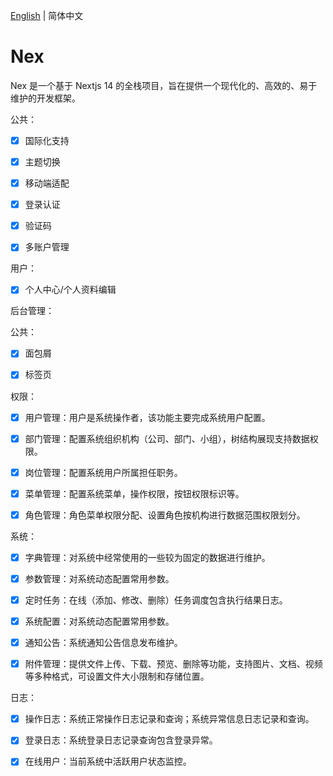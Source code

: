 [English](./README.md) | 简体中文

# Nex

Nex 是一个基于 Nextjs 14 的全栈项目，旨在提供一个现代化的、高效的、易于维护的开发框架。

公共：

-[x] 国际化支持

-[x] 主题切换

-[x] 移动端适配

-[x] 登录认证

-[x] 验证码

-[x] 多账户管理

用户：

-[x] 个人中心/个人资料编辑

后台管理：

公共：

-[x] 面包屑

-[x] 标签页

权限：

-[x] 用户管理：用户是系统操作者，该功能主要完成系统用户配置。

-[x] 部门管理：配置系统组织机构（公司、部门、小组），树结构展现支持数据权限。

-[x] 岗位管理：配置系统用户所属担任职务。

-[x] 菜单管理：配置系统菜单，操作权限，按钮权限标识等。

-[x] 角色管理：角色菜单权限分配、设置角色按机构进行数据范围权限划分。

系统：

-[x] 字典管理：对系统中经常使用的一些较为固定的数据进行维护。

-[x] 参数管理：对系统动态配置常用参数。

-[x] 定时任务：在线（添加、修改、删除）任务调度包含执行结果日志。

-[x] 系统配置：对系统动态配置常用参数。

-[x] 通知公告：系统通知公告信息发布维护。

-[x] 附件管理：提供文件上传、下载、预览、删除等功能，支持图片、文档、视频等多种格式，可设置文件大小限制和存储位置。

日志：

-[x] 操作日志：系统正常操作日志记录和查询；系统异常信息日志记录和查询。

-[x] 登录日志：系统登录日志记录查询包含登录异常。

-[x] 在线用户：当前系统中活跃用户状态监控。